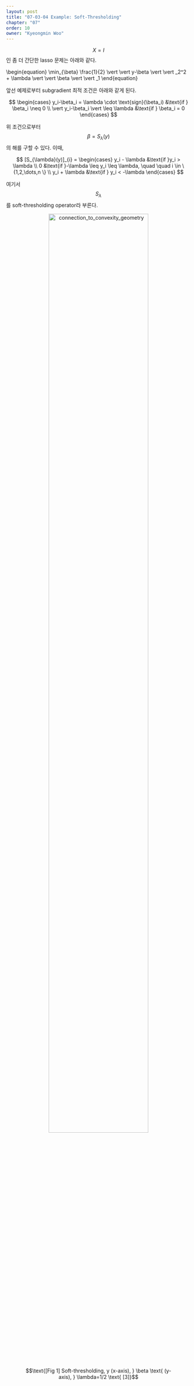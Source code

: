 ```yaml
---
layout: post
title: "07-03-04 Example: Soft-Thresholding"
chapter: "07"
order: 10
owner: "Kyeongmin Woo"
---
```


$$X=I$$인 좀 더 간단한 lasso 문제는 아래와 같다. 
>
\begin{equation}
\min_{\beta} \frac{1}{2} \vert \vert y-\beta \vert \vert _2^2 + \lambda \vert \vert \beta \vert \vert _1
\end{equation}
 
앞선 예제로부터 subgradient 최적 조건은 아래와 같게 된다.
>
$$
\begin{cases}
y_i-\beta_i = \lambda \cdot \text{sign}(\beta_i) &\text{if } \beta_i \neq 0 \\
 \vert y_i-\beta_i \vert \leq \lambda &\text{if } \beta_i = 0
\end{cases}
$$

위 조건으로부터 $$\beta = S_{\lambda}(y)$$의 해를 구할 수 있다. 이때, 

>
$$
[S_{\lambda}(y)]_{i} = 
\begin{cases}
y_i - \lambda &\text{if }y_i > \lambda \\
0             &\text{if }-\lambda \leq y_i \leq \lambda, \quad \quad i \in \{1,2,\dots,n \} \\
y_i + \lambda &\text{if } y_i < -\lambda
\end{cases}
$$

여기서 $$S_{\lambda}$$를 soft-thresholding operator라 부른다. 


<figure class="image" style="align: center;">
<p align="center">
 <img src="{{ site.baseurl  }}/img/chapter_img/chapter07/07_03_subgrad-6.png" alt="connection_to_convexity_geometry" width="80%" height="80%">
</p>
 <figcaption style="text-align: center;">$$\text{[Fig 1] Soft-thresholding, y (x-axis), } \beta \text{ (y-axis), } \lambda=1/2 \text{ [3]}$$ </figcaption>
</figure>